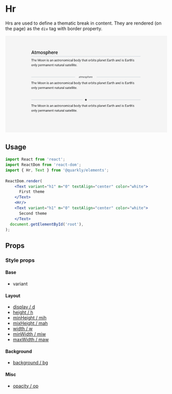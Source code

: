 # Hr

Hrs are used to define a thematic break in content. They are rendered (on the page) as the `div` tag with border property.

<img alt="hr" src="src/hr.png" width="800px">

## Usage

```jsx
import React from 'react';
import ReactDom from 'react-dom';
import { Hr, Text } from '@quarkly/elements';

ReactDom.render(
    <Text variant="h1" m="0" textAlign="center" color="white">
      First theme
    </Text>
    <Hr/>
    <Text variant="h1" m="0" textAlign="center" color="white">
      Second theme
    </Text>
  document.getElementById('root'),
);
```

## Props

### Style props

#### Base

- variant

#### Layout

- [display / d](https://github.com/quarkly/elementary/blob/master/docs/props.md#display)
- [height / h](https://github.com/quarkly/elementary/blob/master/docs/props.md#height)
- [minHeight / mih](https://github.com/quarkly/elementary/blob/master/docs/props.md#minheight)
- [mixHeight / mah](https://github.com/quarkly/elementary/blob/master/docs/props.md#maxheight)
- [width / w](https://github.com/quarkly/elementary/blob/master/docs/props.md#width)
- [minWidth / miw](https://github.com/quarkly/elementary/blob/master/docs/props.md#minwidth)
- [maxWidth / maw](https://github.com/quarkly/elementary/blob/master/docs/props.md#maxwidth)

#### Background

- [background / bg](https://github.com/quarkly/elementary/blob/master/docs/props.md#background-1)

#### Misc

- [opacity / op](https://github.com/quarkly/elementary/blob/master/docs/props.md#opacity)
